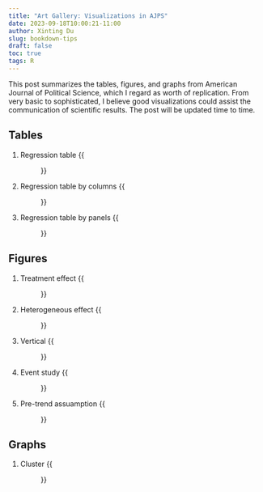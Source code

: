 ```yaml
---
title: "Art Gallery: Visualizations in AJPS"
date: 2023-09-18T10:00:21-11:00
author: Xinting Du
slug: bookdown-tips
draft: false
toc: true
tags: R
---
```



This post summarizes the tables, figures, and graphs from American Journal of Political Science, which I regard as worth of replication. From very basic to sophisticated, I believe good visualizations could assist the communication of scientific results. The post will be updated time to time.

## Tables
1. Regression table
{{<figure src="/media/en_blog/2023-09-19-ajps-visual/pic2_table1.png" caption="Source: Table 1. Helms, B. (2023). Global Economic Integration and Nativist Politics in Emerging Economies. AJPS." width="900">}}

2. Regression table by columns
{{<figure src="/media/en_blog/2023-09-19-ajps-visual/pic4_table3.png" caption="Source: Table 1. Grossmann, J., Jurajda, Š., & Roesel, F. (2021). Forced Migration, Staying Minorities, and New Societies: Evidence from Postwar Czechoslovakia. AJPS." width="900">}}


3. Regression table by panels
{{<figure src="/media/en_blog/2023-09-19-ajps-visual/pic3_table2.png" caption="Source: Table 1. Helms, B. (2023). Global Economic Integration and Nativist Politics in Emerging Economies. AJPS." width="900">}}



## Figures

1. Treatment effect
{{<figure src="/media/en_blog/2023-09-19-ajps-visual/pic6_figure2.jpeg" caption="Source: Figure 2. Sexton, R., & Zürcher, C. (2023). Aid, Attitudes, and Insurgency: Evidence from Development Projects in Northern Afghanistan. AJPS." width="900">}}

2. Heterogeneous effect
{{<figure src="/media/en_blog/2023-09-19-ajps-visual/pic7_figure3.jpeg" caption="Source: Figure 3. Sanford, L. (2023). Democratization, elections, and public goods: the evidence from deforestation. AJPS." width="900">}}

3. Vertical
{{<figure src="/media/en_blog/2023-09-19-ajps-visual/pic1_figure5.jpeg" caption="Source: Figure 5. Kobayashi, Y., Cilizoglu, M., Heinrich, T., & Christiansen, W. (2023). No Entry in a Pandemic: Public Support for Border Closures. AJPS." width="900">}}

4. Event study
{{<figure src="/media/en_blog/2023-09-19-ajps-visual/pic8_figure3.png" caption="Source: Figure 3. Helms, B. (2023). Global Economic Integration and Nativist Politics in Emerging Economies. AJPS." width="900">}}

5. Pre-trend assuamption
{{<figure src="/media/en_blog/2023-09-19-ajps-visual/pic9_figure3.jpeg" caption="Source: Figure 3. Blair, C. W. (2022). The Fortification Dilemma: Border Control and Rebel Violence. AJPS." width="900">}}




## Graphs

1. Cluster
{{<figure src="/media/en_blog/2023-09-19-ajps-visual/pic5_graph1.jpeg" caption="Source: Figure 1. Sexton, R., & Zürcher, C. (2023). Aid, Attitudes, and Insurgency: Evidence from Development Projects in Northern Afghanistan. AJPS." width="900">}}









